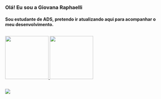 ### Olá! Eu sou a Giovana Raphaelli

#### Sou estudante de ADS, pretendo ir atualizando aqui para acompanhar o meu desenvolvimento.

##

<div>
  <a href="https://github.com/giovanaraphaelli">
  <img height="140em" src="https://github-readme-stats.vercel.app/api?username=giovanaraphaelli&show_icons=true&theme=midnight-purple&include_all_commits=true&count_private=true"/>
  <img height="140em" src="https://github-readme-stats.vercel.app/api/top-langs/?username=giovanaraphaelli&layout=compact&langs_count=7&theme=midnight-purple"/>
</div>

  ##

<div> 
  
  <a href="https://www.linkedin.com/in/giovanaraphaelli" target="_blank"><img src="https://img.shields.io/badge/-LinkedIn-%230077B5?style=for-the-badge&logo=linkedin&logoColor=white" target="_blank"></a> 
 


